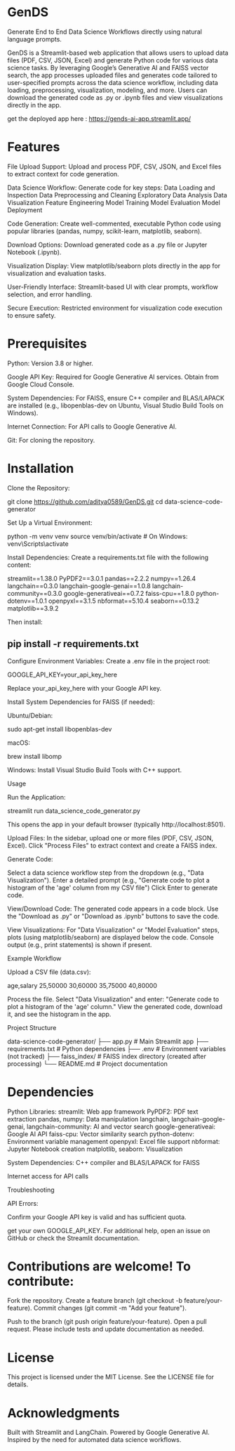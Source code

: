 # GenDS
Generate End to End Data Science Workflows directly using natural language prompts. 

GenDS is a Streamlit-based web application that allows users to upload data files (PDF, CSV, JSON, Excel) and generate Python code for various data science tasks. By leveraging Google’s Generative AI and FAISS vector search, the app processes uploaded files and generates code tailored to user-specified prompts across the data science workflow, including data loading, preprocessing, visualization, modeling, and more. Users can download the generated code as .py or .ipynb files and view visualizations directly in the app.

get the deployed app here : https://gends-ai-app.streamlit.app/

# Features

File Upload Support: Upload and process PDF, CSV, JSON, and Excel files to extract context for code generation.

Data Science Workflow: Generate code for key steps:
Data Loading and Inspection
Data Preprocessing and Cleaning
Exploratory Data Analysis
Data Visualization
Feature Engineering
Model Training
Model Evaluation
Model Deployment

Code Generation: Create well-commented, executable Python code using popular libraries (pandas, numpy, scikit-learn, matplotlib, seaborn).

Download Options: Download generated code as a .py file or Jupyter Notebook (.ipynb).

Visualization Display: View matplotlib/seaborn plots directly in the app for visualization and evaluation tasks.

User-Friendly Interface: Streamlit-based UI with clear prompts, workflow selection, and error handling.

Secure Execution: Restricted environment for visualization code execution to ensure safety.

# Prerequisites

Python: Version 3.8 or higher.

Google API Key: Required for Google Generative AI services. Obtain from Google Cloud Console.

System Dependencies: For FAISS, ensure C++ compiler and BLAS/LAPACK are installed (e.g., libopenblas-dev on Ubuntu, Visual Studio Build Tools on Windows).

Internet Connection: For API calls to Google Generative AI.

Git: For cloning the repository.

# Installation

Clone the Repository:

git clone https://github.com/aditya0589/GenDS.git
cd data-science-code-generator

Set Up a Virtual Environment:

python -m venv venv
source venv/bin/activate  # On Windows: venv\Scripts\activate

Install Dependencies: Create a requirements.txt file with the following content:

streamlit==1.38.0
PyPDF2==3.0.1
pandas==2.2.2
numpy==1.26.4
langchain==0.3.0
langchain-google-genai==1.0.8
langchain-community==0.3.0
google-generativeai==0.7.2
faiss-cpu==1.8.0
python-dotenv==1.0.1
openpyxl==3.1.5
nbformat==5.10.4
seaborn==0.13.2
matplotlib==3.9.2

Then install:

## pip install -r requirements.txt

Configure Environment Variables: Create a .env file in the project root:

GOOGLE_API_KEY=your_api_key_here

Replace your_api_key_here with your Google API key.

Install System Dependencies for FAISS (if needed):

Ubuntu/Debian:

sudo apt-get install libopenblas-dev

macOS:

brew install libomp

Windows: Install Visual Studio Build Tools with C++ support.

Usage


Run the Application:

streamlit run data_science_code_generator.py

This opens the app in your default browser (typically http://localhost:8501).



Upload Files:
In the sidebar, upload one or more files (PDF, CSV, JSON, Excel).
Click "Process Files" to extract context and create a FAISS index.

Generate Code:

Select a data science workflow step from the dropdown (e.g., "Data Visualization").
Enter a detailed prompt (e.g., "Generate code to plot a histogram of the 'age' column from my CSV file")
Click Enter to generate code.

View/Download Code:
The generated code appears in a code block.
Use the "Download as .py" or "Download as .ipynb" buttons to save the code.

View Visualizations:
For "Data Visualization" or "Model Evaluation" steps, plots (using matplotlib/seaborn) are displayed below the code.
Console output (e.g., print statements) is shown if present.

Example Workflow

Upload a CSV file (data.csv):

age,salary
25,50000
30,60000
35,75000
40,80000

Process the file.
Select "Data Visualization" and enter: "Generate code to plot a histogram of the 'age' column."
View the generated code, download it, and see the histogram in the app.

Project Structure

data-science-code-generator/
├── app.py                          # Main Streamlit app
├── requirements.txt                # Python dependencies
├── .env                            # Environment variables (not tracked)
├── faiss_index/                    # FAISS index directory (created after processing)
└── README.md                       # Project documentation

# Dependencies
Python Libraries:
streamlit: Web app framework
PyPDF2: PDF text extraction
pandas, numpy: Data manipulation
langchain, langchain-google-genai, langchain-community: AI and vector search
google-generativeai: Google AI API
faiss-cpu: Vector similarity search
python-dotenv: Environment variable management
openpyxl: Excel file support
nbformat: Jupyter Notebook creation
matplotlib, seaborn: Visualization

System Dependencies:
C++ compiler and BLAS/LAPACK for FAISS

Internet access for API calls

Troubleshooting


API Errors:

Confirm your Google API key is valid and has sufficient quota.

get your own GOOGLE_API_KEY.
For additional help, open an issue on GitHub or check the Streamlit documentation.

# Contributions are welcome! To contribute:

Fork the repository.
Create a feature branch (git checkout -b feature/your-feature).
Commit changes (git commit -m "Add your feature").

Push to the branch (git push origin feature/your-feature).
Open a pull request.
Please include tests and update documentation as needed.

# License
This project is licensed under the MIT License. See the LICENSE file for details.

# Acknowledgments

Built with Streamlit and LangChain.
Powered by Google Generative AI.
Inspired by the need for automated data science workflows.
